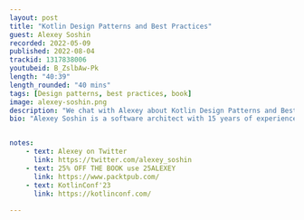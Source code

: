 ```yaml
---
layout: post
title: "Kotlin Design Patterns and Best Practices"
guest: Alexey Soshin
recorded: 2022-05-09
published: 2022-08-04
trackid: 1317838006
youtubeid: B_ZslbAw-Pk
length: "40:39"
length_rounded: "40 mins"
tags: [Design patterns, best practices, book]
image: alexey-soshin.png
description: "We chat with Alexey about Kotlin Design Patterns and Best Practices and his recently released book, Kotlin Design Patterns and Best Practices."
bio: "Alexey Soshin is a software architect with 15 years of experience in the industry. He started exploring Kotlin when Kotlin was still in beta, and since then has been a big enthusiast of the language. He's a conference speaker, published writer, and the author of a video course titled Pragmatic System Design."


notes:
    - text: Alexey on Twitter
      link: https://twitter.com/alexey_soshin
    - text: 25% OFF THE BOOK use 25ALEXEY 
      link: https://www.packtpub.com/
    - text: KotlinConf'23
      link: https://kotlinconf.com/
    
---
```

